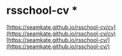 # rsschool-cv * 
[https://seamkate.github.io/rsschool-cv/cv](https://seamkate.github.io/rsschool-cv/cv)
[https://seamkate.github.io/rsschool-cv/](https://seamkate.github.io/rsschool-cv/)